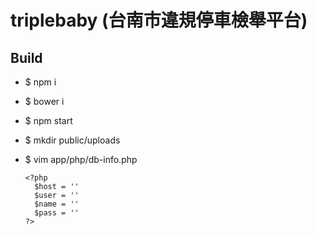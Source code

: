 # triplebaby (台南市違規停車檢舉平台)

## Build

* $ npm i
* $ bower i
* $ npm start
* $ mkdir public/uploads
* $ vim app/php/db-info.php

      <?php
        $host = ''
        $user = ''
        $name = ''
        $pass = ''
      ?>

